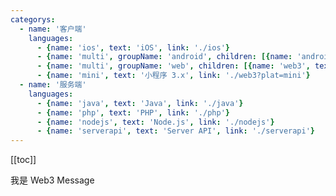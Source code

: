 ```yaml
---
categorys:
  - name: '客户端'
    languages:
      - {name: 'ios', text: 'iOS', link: './ios'}
      - {name: 'multi', groupName: 'android', children: [{name: 'android2', text: 'android2', link: './android'}, {name: 'android3', text: 'android3', link: './android?ver=3'}]}
      - {name: 'multi', groupName: 'web', children: [{name: 'web3', text: 'Web 3.0', link: './web3'}, {name: 'web', text: 'Web 2.0', link: './web'}]}
      - {name: 'mini', text: '小程序 3.x', link: './web3?plat=mini'}
  - name: '服务端'
    languages:
      - {name: 'java', text: 'Java', link: './java'}
      - {name: 'php', text: 'PHP', link: './php'}
      - {name: 'nodejs', text: 'Node.js', link: './nodejs'}
      - {name: 'serverapi', text: 'Server API', link: './serverapi'}
---
```




[[toc]]


我是 Web3 Message
